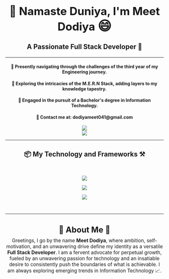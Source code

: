 <h1 align="center" style="font-size: 2.5em; font-weight: bold;">
  <span>👋 Namaste Duniya, I'm Meet Dodiya</span> 
  <span style="font-size: 1.2em;">😄</span>
</h1>
<h3 align="center" style="font-size: 1.5em;">
  A Passionate Full Stack Developer 🚀
</h3>

<hr/>

<div align="center">
 
 <h4>🌟 Presently navigating through the challenges of the third year of my Engineering journey.</h4>

 <h4>🌱 Exploring the intricacies of the M.E.R.N Stack, adding layers to my knowledge tapestry.</h4>

 <h4>🔭 Engaged in the pursuit of a Bachelor's degree in Information Technology.</h4>

  <h4>📧 Contact me at: dodiyameet041@gmail.com</h4>

</div>
<div align="center"> 
  <a href="https://www.linkedin.com/in/meetdodiya" target="_blank">
    <img src="https://img.shields.io/badge/LinkedIn-0077B5?style=for-the-badge&logo=linkedin&logoColor=white" target="_blank" />
  </a>
</div>
<div align="center"> 
  <a href="https://meetdodiya.onrender.com" target="_blank">
     <img src="https://img.shields.io/badge/Portfolio-FF5722?style=for-the-badge&logo=todoist&logoColor=white" target="_blank" /> <!-- sqlite, safari, google-chrome are other good icon options -->
  </a>
</div>

 <hr/>

<h2 align="center">📦 My Technology and Frameworks ⚒️</h2>
<br/>
<p align="center">
  <img src="https://skillicons.dev/icons?i=react,bootstrap,mui,html,css,tailwind,npm,vite,firebase" />
</p>
<p align="center">
  <img src="https://skillicons.dev/icons?i=cpp,nodejs,python,javascript,typescript,express,figma,nextjs,flask" />
</p>
<p align="center">  
  <img src="https://skillicons.dev/icons?i=mysql,mongodb,postman,vercel,vscode,git,github,aws,gcp" />
</p>

<br/>
<hr/>

<h3 align="center" style="font-size: 1.8em; margin-bottom: 10px;">
  🌟 About Me 🌟
</h3>
<p align="center" style="font-size: 1.1em; max-width: 800px; margin: auto;">
  Greetings, I go by the name <strong>Meet Dodiya</strong>, where ambition, self-motivation, and an unwavering drive define my identity as a versatile <strong>Full Stack Developer</strong>. I am a fervent advocate for perpetual growth, fueled by an unwavering passion for technology and an insatiable desire to consistently push the boundaries of what is achievable. I am always exploring emerging trends in Information Technology 📈.
</p>
